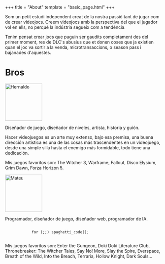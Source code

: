 +++
title = "About"
template = "basic_page.html"
+++

Som un petit estudi independent creat de la nostra passió tant de jugar com de crear videojocs. Creem videojocs amb la perspectiva del que el jugador vol en ells, no perquè la indústria segueix com a tendència.

Tenim pensat crear jocs que puguin ser gaudits completament des del primer moment, res de DLC's abusius que et donen coses que ja existien quan el joc va sortir a la venda, microtransaccions, o season pass i bajanades d'aquestes.

# Bros

<div id="wekufu-members-hcontainer" class="horizontal-container cross-axis-center wrap">
    <div id="wekufu-member-vcontainer" class="vertical-container">
        <img class="pixelated" src="/hernaldo.png" alt="Hernaldo" width="120px" height="120px">
        <p>
            Diseñador de juego, diseñador de niveles, artista, historia y guión.
        </p>
        <p>
            Hacer videojuegos es un arte muy extenso, bajo esa premisa, una buena dirección artística es una de las cosas más trascendentes en un videojuego, desde una simple silla hasta el enemigo más formidable, todo tiene una dedicación.
        </p>
        <p>
            Mis juegos favoritos son: The Witcher 3, Warframe, Fallout, Disco Elysium, Grim Dawn, Forza Horizon 5.
        </p>
    </div>
    <div id="wekufu-member-vcontainer" class="vertical-container">
        <img class="pixelated" src="/mateu.png" alt="Mateu" width="120px" height="120px">
        <p>
            Programador, diseñador de juego, diseñador web, programador de IA.
        </p>
        <p>
            <code>
            for (;;) spaghetti_code();
            </code>
        </p>
        <p>
            Mis juegos favoritos son: Enter the Gungeon, Doki Doki Literature Club, Thronebreaker: The Witcher Tales, Say No! More, Slay the Spire, Everspace, Breath of the Wild, Into the Breach, Terraria, Hollow Knight, Dark Souls...
        </p>
    </div>
</div>
